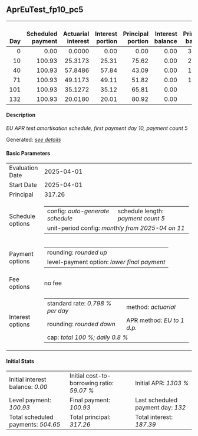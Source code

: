<h2>AprEuTest_fp10_pc5</h2>
<table>
    <thead style="vertical-align: bottom;">
        <th style="text-align: right;">Day</th>
        <th style="text-align: right;">Scheduled payment</th>
        <th style="text-align: right;">Actuarial interest</th>
        <th style="text-align: right;">Interest portion</th>
        <th style="text-align: right;">Principal portion</th>
        <th style="text-align: right;">Interest balance</th>
        <th style="text-align: right;">Principal balance</th>
        <th style="text-align: right;">Total actuarial interest</th>
        <th style="text-align: right;">Total interest</th>
        <th style="text-align: right;">Total principal</th>
    </thead>
    <tr style="text-align: right;">
        <td class="ci00">0</td>
        <td class="ci01" style="white-space: nowrap;">0.00</td>
        <td class="ci02">0.0000</td>
        <td class="ci03">0.00</td>
        <td class="ci04">0.00</td>
        <td class="ci05">0.00</td>
        <td class="ci06">317.26</td>
        <td class="ci07">0.0000</td>
        <td class="ci08">0.00</td>
        <td class="ci09">0.00</td>
    </tr>
    <tr style="text-align: right;">
        <td class="ci00">10</td>
        <td class="ci01" style="white-space: nowrap;">100.93</td>
        <td class="ci02">25.3173</td>
        <td class="ci03">25.31</td>
        <td class="ci04">75.62</td>
        <td class="ci05">0.00</td>
        <td class="ci06">241.64</td>
        <td class="ci07">25.3173</td>
        <td class="ci08">25.31</td>
        <td class="ci09">75.62</td>
    </tr>
    <tr style="text-align: right;">
        <td class="ci00">40</td>
        <td class="ci01" style="white-space: nowrap;">100.93</td>
        <td class="ci02">57.8486</td>
        <td class="ci03">57.84</td>
        <td class="ci04">43.09</td>
        <td class="ci05">0.00</td>
        <td class="ci06">198.55</td>
        <td class="ci07">83.1660</td>
        <td class="ci08">83.15</td>
        <td class="ci09">118.71</td>
    </tr>
    <tr style="text-align: right;">
        <td class="ci00">71</td>
        <td class="ci01" style="white-space: nowrap;">100.93</td>
        <td class="ci02">49.1173</td>
        <td class="ci03">49.11</td>
        <td class="ci04">51.82</td>
        <td class="ci05">0.00</td>
        <td class="ci06">146.73</td>
        <td class="ci07">132.2833</td>
        <td class="ci08">132.26</td>
        <td class="ci09">170.53</td>
    </tr>
    <tr style="text-align: right;">
        <td class="ci00">101</td>
        <td class="ci01" style="white-space: nowrap;">100.93</td>
        <td class="ci02">35.1272</td>
        <td class="ci03">35.12</td>
        <td class="ci04">65.81</td>
        <td class="ci05">0.00</td>
        <td class="ci06">80.92</td>
        <td class="ci07">167.4104</td>
        <td class="ci08">167.38</td>
        <td class="ci09">236.34</td>
    </tr>
    <tr style="text-align: right;">
        <td class="ci00">132</td>
        <td class="ci01" style="white-space: nowrap;">100.93</td>
        <td class="ci02">20.0180</td>
        <td class="ci03">20.01</td>
        <td class="ci04">80.92</td>
        <td class="ci05">0.00</td>
        <td class="ci06">0.00</td>
        <td class="ci07">187.4284</td>
        <td class="ci08">187.39</td>
        <td class="ci09">317.26</td>
    </tr>
</table>
<h4>Description</h4>
<p><i>EU APR test amortisation schedule, first payment day 10, payment count 5</i></p>
<p>Generated: <i><a href="../GeneratedDate.html">see details</a></i></p>
<h4>Basic Parameters</h4>
<table>
    <tr>
        <td>Evaluation Date</td>
        <td>2025-04-01</td>
    </tr>
    <tr>
        <td>Start Date</td>
        <td>2025-04-01</td>
    </tr>
    <tr>
        <td>Principal</td>
        <td>317.26</td>
    </tr>
    <tr>
        <td>Schedule options</td>
        <td>
            <table>
                <tr>
                    <td>config: <i>auto-generate schedule</i></td>
                    <td>schedule length: <i><i>payment count</i> 5</i></td>
                </tr>
                <tr>
                    <td colspan="2" style="white-space: nowrap;">unit-period config: <i>monthly from 2025-04 on 11</i></td>
                </tr>
            </table>
        </td>
    </tr>
    <tr>
        <td>Payment options</td>
        <td>
            <table>
                <tr>
                    <td>rounding: <i>rounded up</i></td>
                </tr>
                <tr>
                    <td>level-payment option: <i>lower&nbsp;final&nbsp;payment</i></td>
                </tr>
            </table>
        </td>
    </tr>
    <tr>
        <td>Fee options</td>
        <td>no fee
        </td>
    </tr>
    <tr>
        <td>Interest options</td>
        <td>
            <table>
                <tr>
                    <td>standard rate: <i>0.798 % per day</i></td>
                    <td>method: <i>actuarial</i></td>
                </tr>
                <tr>
                    <td>rounding: <i>rounded down</i></td>
                    <td>APR method: <i>EU to 1 d.p.</i></td>
                </tr>
                <tr>
                    <td colspan="2">cap: <i>total 100 %; daily 0.8 %</td>
                </tr>
            </table>
        </td>
    </tr>
</table>
<h4>Initial Stats</h4>
<table>
    <tr>
        <td>Initial interest balance: <i>0.00</i></td>
        <td>Initial cost-to-borrowing ratio: <i>59.07 %</i></td>
        <td>Initial APR: <i>1303 %</i></td>
    </tr>
    <tr>
        <td>Level payment: <i>100.93</i></td>
        <td>Final payment: <i>100.93</i></td>
        <td>Last scheduled payment day: <i>132</i></td>
    </tr>
    <tr>
        <td>Total scheduled payments: <i>504.65</i></td>
        <td>Total principal: <i>317.26</i></td>
        <td>Total interest: <i>187.39</i></td>
    </tr>
</table>